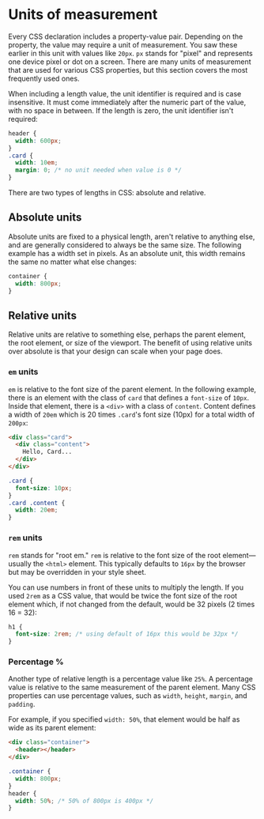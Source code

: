 # Units of measurement

Every CSS declaration includes a property-value pair. Depending on the property, the value may require a unit of measurement. You saw these earlier in this unit with values like `20px`. `px` stands for "pixel" and represents one device pixel or dot on a screen. There are many units of measurement that are used for various CSS properties, but this section covers the most frequently used ones.

When including a length value, the unit identifier is required and is case insensitive. It must come immediately after the numeric part of the value, with no space in between. If the length is zero, the unit identifier isn't required:

```css
header {
  width: 600px;
}
.card {
  width: 10em;
  margin: 0; /* no unit needed when value is 0 */
}
```

There are two types of lengths in CSS: absolute and relative.

## Absolute units

Absolute units are fixed to a physical length, aren't relative to anything else, and are generally considered to always be the same size. The following example has a width set in pixels. As an absolute unit, this width remains the same no matter what else changes:

```css
container {
  width: 800px;
}
```

## Relative units

Relative units are relative to something else, perhaps the parent element, the root element, or size of the viewport. The benefit of using relative units over absolute is that your design can scale when your page does.

### `em` units

`em` is relative to the font size of the parent element. In the following example, there is an element with the class of `card` that defines a `font-size` of `10px`. Inside that element, there is a `<div>` with a class of `content`. Content defines a width of `20em` which is 20 times `.card`'s font size (10px) for a total width of `200px`:

```html
<div class="card">
  <div class="content">
    Hello, Card...
  </div>
</div>
```

```css
.card {
  font-size: 10px;
}
.card .content {
  width: 20em;
}
```

### `rem` units

`rem` stands for "root em." `rem` is relative to the font size of the root element—usually the `<html>` element. This typically defaults to `16px` by the browser but may be overridden in your style sheet.

You can use numbers in front of these units to multiply the length. If you used `2rem` as a CSS value, that would be twice the font size of the root element which, if not changed from the default, would be 32 pixels (2 times 16 = 32):

```css
h1 {
  font-size: 2rem; /* using default of 16px this would be 32px */
}
```

### Percentage %

Another type of relative length is a percentage value like `25%`. A percentage value is relative to the same measurement of the parent element. Many CSS properties can use percentage values, such as `width`, `height`, `margin`, and `padding`.

For example, if you specified `width: 50%`, that element would be half as wide as its parent element:

```html
<div class="container">
  <header></header>
</div>
```

```css
.container {
  width: 800px;
}
header {
  width: 50%; /* 50% of 800px is 400px */
}
```